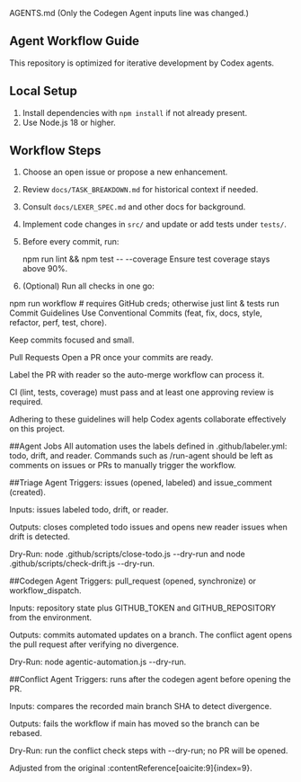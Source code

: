 AGENTS.md
(Only the Codegen Agent inputs line was changed.)

## Agent Workflow Guide

This repository is optimized for iterative development by Codex agents.

## Local Setup
1. Install dependencies with `npm install` if not already present.
2. Use Node.js 18 or higher.

## Workflow Steps
1. Choose an open issue or propose a new enhancement.
2. Review `docs/TASK_BREAKDOWN.md` for historical context if needed.
3. Consult `docs/LEXER_SPEC.md` and other docs for background.
4. Implement code changes in `src/` and update or add tests under `tests/`.
5. Before every commit, run:

   npm run lint && npm test -- --coverage
Ensure test coverage stays above 90%.
6. (Optional) Run all checks in one go:


npm run workflow   # requires GitHub creds; otherwise just lint & tests run
Commit Guidelines
Use Conventional Commits (feat, fix, docs, style, refactor, perf, test, chore).

Keep commits focused and small.

Pull Requests
Open a PR once your commits are ready.

Label the PR with reader so the auto-merge workflow can process it.

CI (lint, tests, coverage) must pass and at least one approving review is required.

Adhering to these guidelines will help Codex agents collaborate effectively on this project.

##Agent Jobs
All automation uses the labels defined in .github/labeler.yml: todo, drift, and reader. Commands such as /run-agent should be left as comments on issues or PRs to manually trigger the workflow.

##Triage Agent
Triggers: issues (opened, labeled) and issue_comment (created).

Inputs: issues labeled todo, drift, or reader.

Outputs: closes completed todo issues and opens new reader issues when drift is detected.

Dry-Run: node .github/scripts/close-todo.js --dry-run and node .github/scripts/check-drift.js --dry-run.

##Codegen Agent
Triggers: pull_request (opened, synchronize) or workflow_dispatch.

Inputs: repository state plus GITHUB_TOKEN and GITHUB_REPOSITORY from the environment.

Outputs: commits automated updates on a branch. The conflict agent opens the pull request after verifying no divergence.

Dry-Run: node agentic-automation.js --dry-run.

##Conflict Agent
Triggers: runs after the codegen agent before opening the PR.

Inputs: compares the recorded main branch SHA to detect divergence.

Outputs: fails the workflow if main has moved so the branch can be rebased.

Dry-Run: run the conflict check steps with --dry-run; no PR will be opened.


Adjusted from the original :contentReference[oaicite:9]{index=9}.

